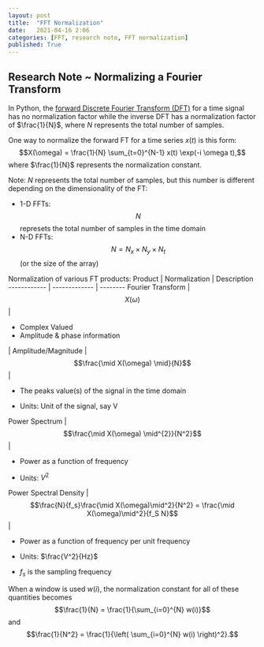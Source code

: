 ```yaml
---
layout: post
title:  "FFT Normalization"
date:   2021-04-16 2:06
categories: [FFT, research note, FFT normalization]
published: True
---
```


## Research Note ~ Normalizing a Fourier Transform

In Python, the [forward Discrete Fourier Transform (DFT)](https://numpy.org/doc/stable/reference/routines.fft.html) for a time signal has no normalization factor while the inverse DFT has a normalization factor of $\frac{1}{N}$, where $N$ represents the total number of samples.

One way to normalize the forward FT for a time series $x(t)$ is this form:
$$X(\omega) = \frac{1}{N} \sum_{t=0}^{N-1} x(t) \exp(-i \omega t),$$
where $\frac{1}{N}$ represents the normalization constant.

Note: $N$ represents the total number of samples, but this number is different depending on the dimensionality of the FT:
- 1-D FFTs: $$N$$ represets the total number of samples in the time domain
- N-D FFTs: $$N = N_x \times N_y \times N_t$$ (or the size of the array)

Normalization of various FT products:
Product | Normalization | Description
------------ | ------------- | --------
Fourier Transform | $$X(\omega)$$ | <ul><li>Complex Valued </li><li>Amplitude & phase information</li></ul>|
Amplitude/Magnitude | $$\frac{\mid X(\omega) \mid}{N}$$ | <ul><li>The peaks value(s) of the signal in the time domain</li></ul> <ul><li> Units: Unit of the signal, say V</li></ul>
Power Spectrum | $$\frac{\mid X(\omega) \mid^{2}}{N^2}$$ | <ul><li> Power as a function of frequency</li></ul> <ul><li> Units: $V^2$</li></ul>
Power Spectral Density | $$\frac{N}{f_s}\frac{\mid X(\omega)\mid^2}{N^2} = \frac{\mid X(\omega)\mid^2}{f_S N}$$ | <ul><li> Power as a function of frequency per unit frequency</li></ul> <ul><li> Units: $\frac{V^2}{Hz}$</li></ul> <ul><li>$f_s$ is the sampling frequency</li></ul>


When a window is used $w(i)$, the normalization constant for all of these quantities becomes
$$\frac{1}{N} = \frac{1}{\sum_{i=0}^{N} w(i)}$$
and
$$\frac{1}{N^2} = \frac{1}{\left( \sum_{i=0}^{N} w(i) \right)^2}.$$

